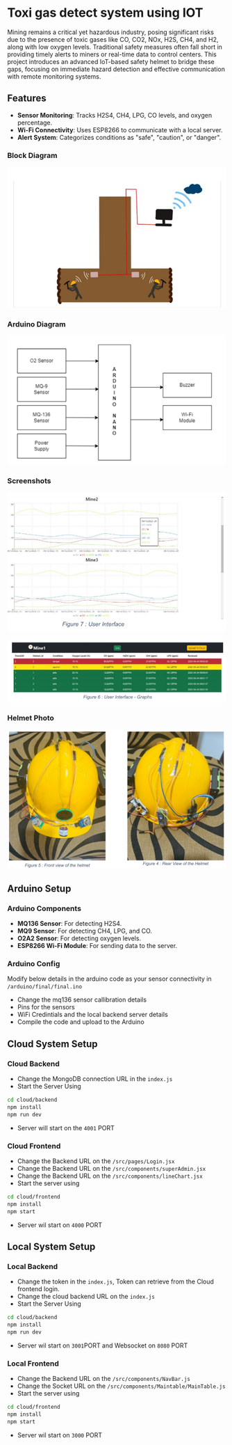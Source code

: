 # Toxi gas detect system using IOT

Mining remains a critical yet hazardous industry, posing significant risks due to the presence of toxic gases like CO, CO2, NOx, H2S, CH4, and H2, along with low oxygen levels. Traditional safety measures often fall short in providing timely alerts to miners or real-time data to control centers. This project introduces an advanced IoT-based safety helmet to bridge these gaps, focusing on immediate hazard detection and effective communication with remote monitoring systems.

## Features

-   **Sensor Monitoring**: Tracks H2S4, CH4, LPG, CO levels, and oxygen percentage.
-   **Wi-Fi Connectivity**: Uses ESP8266 to communicate with a local server.
-   **Alert System**: Categorizes conditions as "safe", "caution", or "danger".

### Block Diagram

![Block Diagram](/screenshots/blockdiagram.png)

### Arduino Diagram

![Arduino Diagram](/screenshots/arduinodiagram.png)

### Screenshots

![Cloud Frontend](/screenshots/cloudd.png)

![Local Frontend](/screenshots/locald.png)

### Helmet Photo

![Helmet](/screenshots/helmet.png)

## Arduino Setup

### Arduino Components

-   **MQ136 Sensor**: For detecting H2S4.
-   **MQ9 Sensor**: For detecting CH4, LPG, and CO.
-   **O2A2 Sensor**: For detecting oxygen levels.
-   **ESP8266 Wi-Fi Module**: For sending data to the server.

### Arduino Config

Modify below details in the arduino code as your sensor connectivity in `/arduino/final/final.ino`

-   Change the mq136 sensor callibration details
-   Pins for the sensors
-   WiFi Credintials and the local backend server details
-   Compile the code and upload to the Arduino

## Cloud System Setup

### Cloud Backend

-   Change the MongoDB connection URL in the `index.js`
-   Start the Server Using

```bash
cd cloud/backend
npm install
npm run dev
```

-   Server will start on the `4001` PORT

### Cloud Frontend

-   Change the Backend URL on the `/src/pages/Login.jsx`
-   Change the Backend URL on the `/src/components/superAdmin.jsx`
-   Change the Backend URL on the `/src/components/lineChart.jsx`
-   Start the server using

```bash
cd cloud/frontend
npm install
npm start
```

-   Server wil start on `4000` PORT

## Local System Setup

### Local Backend

-   Change the token in the `index.js`, Token can retrieve from the Cloud frontend login.
-   Change the cloud backend URL on the `index.js`
-   Start the Server Using

```bash
cd cloud/backend
npm install
npm run dev
```

-   Server wil start on `3001`PORT and Websocket on `8080` PORT

### Local Frontend

-   Change the Backend URL on the `/src/components/NavBar.js`
-   Change the Socket URL on the `/src/components/Maintable/MainTable.js`
-   Start the server using

```bash
cd cloud/frontend
npm install
npm start
```

-   Server wil start on `3000` PORT
